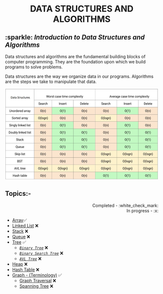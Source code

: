 <br>
<h1 align="center"> DATA STRUCTURES AND ALGORITHMS </h1>
<h2> :sparkle: <em>Introduction to Data Structures and Algorithms</em> </h2>
<p> Data structures and algorithms are the fundamental building blocks of computer programming. They are the foundation upon which we build programs to solve problems. </p>
<p> Data structures are the way we organize data in our programs. Algorithms are the steps we take to manipulate that data. </p>
<p align="center">
<img src="/complex.jpg" style="height: 300px; width:700px;"/>
</p>

<h2>Topics:-</h2>
<p align="right">Completed - :white_check_mark: <br> In progress - :x: </p>

- [Array](./array/ARRAY.md):white_check_mark:
- [Linked List](./linked-list/LINKED-LIST.md) :x:
- [Stack](./stack/STACK.md) :x:
- [Queue](./queue/QUEUE.md) :x:
- [Tree](./tree/TREE.md) :white_check_mark:
  - [*`Binary Tree`*](./tree/binary-tree/BINARY-TREE.md) :x:
  - [*`Binary Search Tree`*](./tree/binary-search-tree/BINARY-SEARCH-TREE.md) :x:
  - [*`AVL Tree`*](./tree/AVL-tree/AVL-TREE.md) :x:
- [Heap](./heap/HEAP.md) :x:
- [Hash Table](./hash-table/HASH-TABLE.md) :x:
- [Graph - (Terminology)](./graph/GRAPH.md) :white_check_mark:
  - [Graph Traversal](./graph/graph-traversal/GRAPH-TRAVERSAL.md) :x:
  - [Spanning Tree](./graph/spanning-tree/SPANNING-TREE.md) :x:
